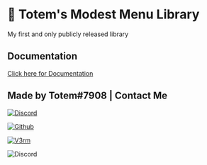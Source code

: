 # 👋 Totem's Modest Menu Library

My first and only publicly released library

## Documentation

[Click here for Documentation][Docs]


## Made by Totem#7908 | Contact Me

[![Discord](https://img.shields.io/badge/totem%237908-discord-brightgreen?style=for-the-badge)](https://discord.com/users/486343483569864708)

[![Github](https://img.shields.io/badge/totem-github-brightgreen?style=for-the-badge)](https://github.com/Xv3nm)

[![V3rm](https://img.shields.io/badge/xvenom-v3rm-brightgreen?style=for-the-badge)](https://v3rmillion.net/member.php?action=profile&uid=567152)


<img align="left" alt="Discord" src="https://lanyard.cnrad.dev/api/486343483569864708?borderRadius=10pxAidleMessage=away%20and%20stuff&amp;bg=a&amp;animated=false" />


[github]: https://github.com/Xv3nm
[v3rm]: https://v3rmillion.net/member.php?action=profile&uid=567152
[discord]: https://discord.com/users/486343483569864708
[Docs]: https://github.com/Xv3nm/TotemModestMenuLib/blob/main/Documentation.md
